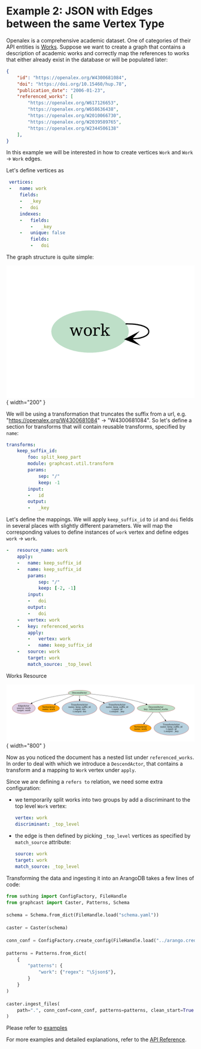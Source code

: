 # Example 2: JSON with Edges between the same Vertex Type

Openalex is a comprehensive academic dataset. One of categories of their API entities is [Works](https://docs.openalex.org/api-entities/works). 
Suppose we want to create a graph that contains a description of academic works and correctly map the references to works that either already exist in the database or will be populated later:

```json
{
    "id": "https://openalex.org/W4300681084",
    "doi": "https://doi.org/10.15460/hup.78",
    "publication_date": "2006-01-23",
    "referenced_works": [
        "https://openalex.org/W617126653",
        "https://openalex.org/W658636438",
        "https://openalex.org/W2010066730",
        "https://openalex.org/W2039589765",
        "https://openalex.org/W2344506138"
    ],
}
```

In this example we will be interested in how to create vertices `Work` and `Work` &rarr; `Work` edges.

Let's define vertices as

```yaml
 vertices:
 -   name: work
     fields:
     -   _key
     -   doi
     indexes:
     -   fields:
         -   _key
     -   unique: false
         fields:
         -   doi
```

The graph structure is quite simple:

![People Resource Image](../assets/2-ingest-self-references/figs/openalex_vc2vc.png){ width="200" }

We will be using a transformation that truncates the suffix from a url, e.g. "https://openalex.org/W4300681084" &rarr; "W4300681084". So let's define a section for transforms that will contain reusable transforms, specified by `name`:

```yaml
transforms:
    keep_suffix_id:
        foo: split_keep_part
        module: graphcast.util.transform
        params:
            sep: "/"
            keep: -1
        input:
        -   id
        output:
        -   _key
```

Let's define the mappings. We will apply `keep_suffix_id` to `id` and `doi` fields in several places with slightly different parameters. We will map the corresponding values to define instances of `work` vertex and define edges `work` &rarr; `work`. 

```yaml
-   resource_name: work
    apply:
    -   name: keep_suffix_id
    -   name: keep_suffix_id
        params:
            sep: "/"
            keep: [-2, -1]
        input:
        -   doi
        output:
        -   doi
    -   vertex: work
    -   key: referenced_works
        apply:
        -   vertex: work
        -   name: keep_suffix_id
    -   source: work
        target: work
        match_source: _top_level
```

Works Resource

![Department Resource Image](../assets/2-ingest-self-references/figs/openalex.resource-work.png){ width="800" }


Now as you noticed the document has a nested list under `referenced_works`. In order to deal with which we introduce a `DescendActor`, that contains a transform and a mapping to `Work` vertex under `apply`.

Since we are defining a `refers to` relation, we need some extra configuration:
- we temporarily split works into two groups by add a discriminant to the top level `Work` vertex:
    ```yaml
    vertex: work
    discriminant: _top_level
    ```
- the edge is then defined by picking `_top_level` vertices as specified by `match_source` attribute:
    ```yaml
    source: work
    target: work
    match_source: _top_level
    ```
Transforming the data and ingesting it into an ArangoDB takes a few lines of code:

```python
from suthing import ConfigFactory, FileHandle
from graphcast import Caster, Patterns, Schema

schema = Schema.from_dict(FileHandle.load("schema.yaml"))

caster = Caster(schema)

conn_conf = ConfigFactory.create_config(FileHandle.load("../arango.creds.json"))

patterns = Patterns.from_dict(
    {
        "patterns": {
            "work": {"regex": "\Sjson$"},
        }
    }
)

caster.ingest_files(
    path=".", conn_conf=conn_conf, patterns=patterns, clean_start=True
)
```

Please refer to [examples](https://github.com/growgraph/graphcast/tree/main/examples/1-ingest-csv)

For more examples and detailed explanations, refer to the [API Reference](../reference/index.md). 